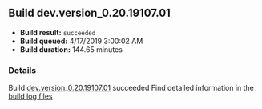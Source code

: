 ## Build dev.version_0.20.19107.01
- **Build result:** `succeeded`
- **Build queued:** 4/17/2019 3:00:02 AM
- **Build duration:** 144.65 minutes
### Details
Build [dev.version_0.20.19107.01](https://winappstudio.visualstudio.com/web/build.aspx?pcguid=a4ef43be-68ce-4195-a619-079b4d9834c2&builduri=vstfs%3a%2f%2f%2fBuild%2fBuild%2f27596) succeeded
Find detailed information in the [build log files](https://uwpctdiags.blob.core.windows.net/buildlogs/dev.version_0.20.19107.01_logs.zip)
